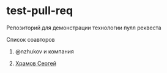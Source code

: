 # test-pull-req
Репозиторий для демонстрации технологии пулл реквеста

Список соавторов
1. @nzhukov и компания

2. <a href="https://github.com/Serega89Kh">Храмов Сергей</a>
